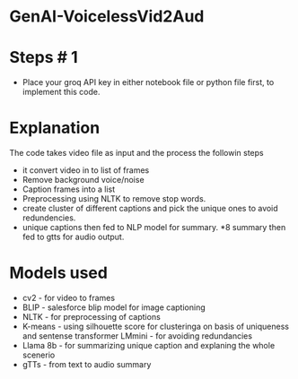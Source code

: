 # GenAI-VoicelessVid2Aud

# Steps # 1
* Place your groq API key in either notebook file or python file first, to implement this code.

# Explanation
The code takes video file as input and the process the followin steps
 * it convert video in to list of frames
 * Remove background voice/noise
 * Caption frames into a list
 * Preprocessing using NLTK to remove stop words.
 * create cluster of different captions and pick the unique ones to avoid redundencies.
 * unique captions then fed to NLP model for summary.
 *8 summary then fed to gtts for audio output.

 # Models used
 * cv2  - for video to frames
 * BLIP - salesforce blip model for image captioning
 * NLTK - for preprocessing of captions
 * K-means - using silhouette score for clusteringa on basis of uniqueness and sentense transformer LMmini - for avoiding redundancies
 * Llama 8b - for summarizing unique caption and explaning the whole scenerio
 * gTTs - from text to audio summary
